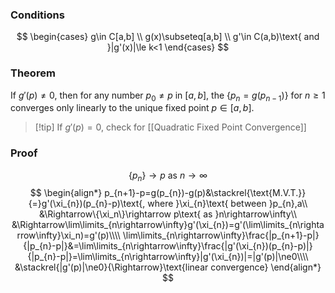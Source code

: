 ### Conditions
$$
\begin{cases}
g\in C[a,b] \\
g(x)\subseteq[a,b] \\
g'\in C(a,b)\text{ and }|g'(x)|\le k<1
\end{cases}
$$
### Theorem
If $g'(p)\ne0$, then for any number $p_{0}\ne p$ in $[a,b]$, the $\{p_{n}=g(p_{n-1})\}$ for $n\ge1$ converges only linearly to the unique fixed point $p\in[a,b]$.

>[!tip] If $g'(p)=0$, check for [[Quadratic Fixed Point Convergence]]

### Proof
$$
\{p_{n}\}\rightarrow p\text{ as }n\rightarrow\infty
$$
$$
\begin{align*}
p_{n+1}-p=g(p_{n})-g(p)&\stackrel{\text{M.V.T.}}{=}g'(\xi_{n})(p_{n}-p)\text{, where }\xi_{n}\text{ between }p_{n},a\\
&\Rightarrow\{\xi_n\}\rightarrow p\text{ as }n\rightarrow\infty\\
&\Rightarrow\lim\limits_{n\rightarrow\infty}g'(\xi_{n})=g'(\lim\limits_{n\rightarrow\infty}\xi_n)=g'(p)\\\\
\lim\limits_{n\rightarrow\infty}\frac{|p_{n+1}-p|}{|p_{n}-p|}&=\lim\limits_{n\rightarrow\infty}\frac{|g'(\xi_{n})(p_{n}-p)|}{|p_{n}-p|}=\lim\limits_{n\rightarrow\infty}|g'(\xi_{n})|=|g'(p)|\ne0\\\\
&\stackrel{|g'(p)|\ne0}{\Rightarrow}\text{linear convergence}
\end{align*}
$$